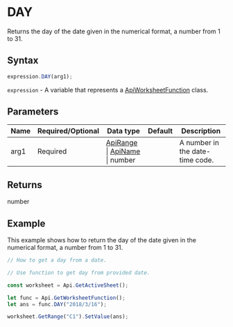 # DAY

Returns the day of the date given in the numerical format, a number from 1 to 31.

## Syntax

```javascript
expression.DAY(arg1);
```

`expression` - A variable that represents a [ApiWorksheetFunction](../ApiWorksheetFunction.md) class.

## Parameters

| **Name** | **Required/Optional** | **Data type** | **Default** | **Description** |
| ------------- | ------------- | ------------- | ------------- | ------------- |
| arg1 | Required | [ApiRange](../../ApiRange/ApiRange.md) \| [ApiName](../../ApiName/ApiName.md) \| number |  | A number in the date-time code. |

## Returns

number

## Example

This example shows how to return the day of the date given in the numerical format, a number from 1 to 31.

```javascript editor-xlsx
// How to get a day from a date.

// Use function to get day from provided date.

const worksheet = Api.GetActiveSheet();

let func = Api.GetWorksheetFunction();
let ans = func.DAY("2018/3/16"); 

worksheet.GetRange("C1").SetValue(ans);

```
